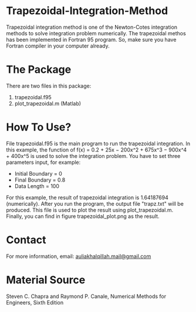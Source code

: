# Trapezoidal-Integration-Method
Trapezoidal integration method is one of the Newton-Cotes integration methods to solve integration problem numerically. The trapezoidal methos has been implemented in Fortran 95 program. So, make sure you have Fortran compiler in your computer already.
# The Package
There are two files in this package:
  1. trapezoidal.f95
  2. plot_trapezoidal.m (Matlab)
# How To Use?
File trapezoidal.f95 is the main program to run the trapezoidal integration. In this example, the function of f(x) = 0.2 + 25x − 200x^2 + 675x^3 − 900x^4 + 400x^5 is used to solve the integration problem. You have to set three parameters input, for example:
  - Initial Boundary = 0
  - Final Boundary = 0.8
  - Data Length = 100
 
 For this example, the result of trapezoidal integration is 1.64187694 (numerically). After you run the program, the output file "trapz.txt" will be produced. This file is used to plot the result using plot_trapezoidal.m. Finally, you can find in figure trapezoidal_plot.png as the result.
 # Contact
 For more information, email: auliakhalqillah.mail@gmail.com
 # Material Source
Steven C. Chapra and Raymond P. Canale, Numerical Methods for Engineers, Sixth Edition
